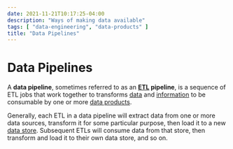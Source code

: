```yaml
---
date: 2021-11-21T10:17:25-04:00
description: "Ways of making data available"
tags: [ "data-engineering", "data-products" ]
title: "Data Pipelines"
---
```


# Data Pipelines

A **data pipeline**, sometimes referred to as an **[ETL](etls.md) pipeline**, is a sequence of ETL jobs that work together to transforms [data](data.md) and [information](information.md) to be consumable by one or more [data products](data-products.md).

Generally, each ETL in a data pipeline will extract data from one or more data sources, transform it for some particular purpose, then load it to a new [data store](databases.md). Subsequent ETLs will consume data from that store, then transform and load it to their own data store, and so on.
